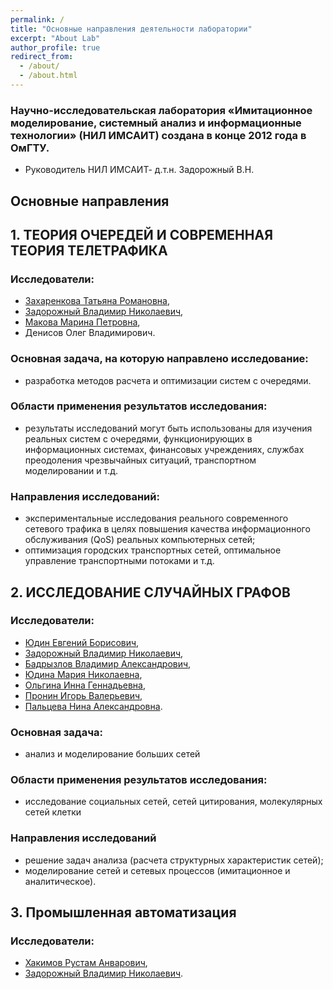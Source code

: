 ```yaml
---
permalink: /
title: "Основные направления деятельности лаборатории"
excerpt: "About Lab"
author_profile: true
redirect_from: 
  - /about/
  - /about.html
---
```


### Научно-исследовательская лаборатория «Имитационное моделирование, системный анализ и информационные технологии» (НИЛ ИМСАИТ) создана в конце 2012 года в ОмГТУ.

* Руководитель  НИЛ ИМСАИТ- д.т.н. Задорожный В.Н.

## Основные направления

## 1. ТЕОРИЯ ОЧЕРЕДЕЙ И СОВРЕМЕННАЯ ТЕОРИЯ ТЕЛЕТРАФИКА

### Исследователи:
* [Захаренкова Татьяна Романовна](https://omgtu.ru/ecab/persons/?f=33308),
* [Задорожный Владимир Николаевич](https://omgtu.ru/ecab/persons/?f=550),
* [Макова Марина Петровна](https://omgtu.ru/ecab/persons/?f=794112),
* Дениcов Олег Владимирович.

### Основная задача, на которую направлено исследование:

* разработка методов расчета и оптимизации систем с очередями.

### Области применения результатов исследования:

* результаты исследований могут быть использованы для изучения реальных систем с очередями, функционирующих в информационных системах,
финансовых учреждениях, службах преодоления чрезвычайных ситуаций, транспортном моделировании и т.д.

### Направления исследований:

* экспериментальные исследования реального современного сетевого трафика в целях повышения качества информационного обслуживания (QoS)
реальных компьютерных сетей;
* оптимизация городских транспортных сетей, оптимальное управление транспортными потоками и т.д.

## 2. ИССЛЕДОВАНИЕ СЛУЧАЙНЫХ ГРАФОВ

### Исследователи: 
* [Юдин Евгений Борисович](https://yudinev.github.io),
* [Задорожный Владимир Николаевич](https://omgtu.ru/ecab/persons/?f=550),
* [Бадрызлов Владимир Александрович](https://omgtu.ru/ecab/persons/?f=261),
* [Юдина Мария Николаевна](https://MNYudina.github.io),
* [Ольгина Инна Геннадьевна](https://omgtu.ru/ecab/persons/?f=805253),
* [Пронин Игорь Валерьевич](http://portfolio-omgups.ru/aspirants/view/16717/),
* [Пальцева Нина Александровна](https://omgtu.ru/ecab/persons/index.php?f=788323).

### Основная задача:
* анализ и моделирование больших сетей

### Области применения результатов исследования:
* исследование социальных сетей, сетей цитирования, молекулярных сетей клетки

### Направления исследований
* решение задач анализа (расчета структурных характеристик сетей);
* моделирование сетей и сетевых процессов (имитационное и аналитическое).

## 3. Промышленная автоматизация

### Исследователи: 
* [Хакимов Рустам Анварович](https://www.omgtu.ru/general_information/news/?ELEMENT_ID=26814),
* [Задорожный Владимир Николаевич](https://omgtu.ru/ecab/persons/?f=550).


